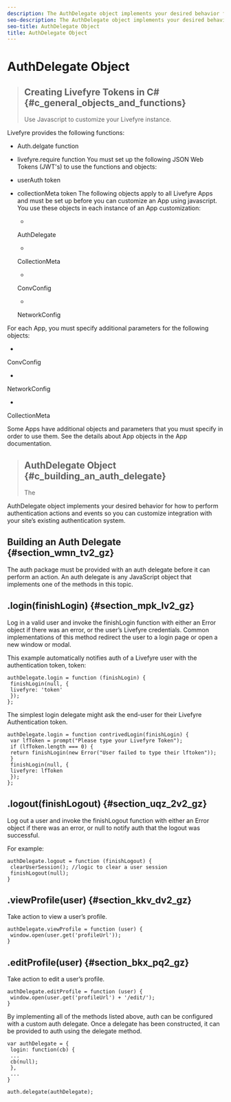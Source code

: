 ```yaml
---
description: The AuthDelegate object implements your desired behavior for how to perform authentication actions and events so you can customize integration with your site’s existing authentication system.
seo-description: The AuthDelegate object implements your desired behavior for how to perform authentication actions and events so you can customize integration with your site’s existing authentication system.
seo-title: AuthDelegate Object
title: AuthDelegate Object
---
```


# AuthDelegate Object


>## Creating Livefyre Tokens in C# {#c_general_objects_and_functions}
>Use Javascript to customize your Livefyre instance.

<!-- c_general_objects_and_functions.dita -->
Livefyre provides the following functions:

* Auth.delgate function
* livefyre.require function
You must set up the following JSON Web Tokens (JWT's) to use the functions and objects:

* userAuth token
* collectionMeta token
The following objects apply to all Livefyre Apps and must be set up before you can customize an App using javascript. You use these objects in each instance of an App customization:

  *
  AuthDelegate
  
  
  *
  CollectionMeta
  
  
  *
  ConvConfig
  
  
  *
  NetworkConfig
  
  
For each App, you must specify additional parameters for the following objects:

  *
  ConvConfig
  
  
  *
  NetworkConfig
  
  
  *
  CollectionMeta
  
  
Some Apps have additional objects and parameters that you must specify in order to use them. See the details about App objects in the App documentation.


>## AuthDelegate Object {#c_building_an_auth_delegate}
>The 
<codeph>
  AuthDelegate 
</codeph> object implements your desired behavior for how to perform authentication actions and events so you can customize integration with your site’s existing authentication system.

<!-- c_building_an_auth_delegate.dita -->
## Building an Auth Delegate {#section_wmn_tv2_gz}

The auth package must be provided with an auth delegate before it can perform an action. An auth delegate is any JavaScript object that implements one of the methods in this topic.

## .login(finishLogin) {#section_mpk_lv2_gz}

Log in a valid user and invoke the finishLogin function with either an Error object if there was an error, or the user’s Livefyre credentials. Common implementations of this method redirect the user to a login page or open a new window or modal.

This example automatically notifies auth of a Livefyre user with the authentication token, token:

```
authDelegate.login = function (finishLogin) { 
 finishLogin(null, { 
 livefyre: 'token' 
 }); 
};
```
The simplest login delegate might ask the end-user for their Livefyre Authentication token.

```
authDelegate.login = function contrivedLogin(finishLogin) { 
 var lfToken = prompt("Please type your Livefyre Token"); 
 if (lfToken.length === 0) { 
 return finishLogin(new Error("User failed to type their lftoken")); 
 } 
 finishLogin(null, { 
 livefyre: lfToken 
 }); 
};
```
## .logout(finishLogout) {#section_uqz_2v2_gz}

Log out a user and invoke the finishLogout function with either an Error object if there was an error, or null to notify auth that the logout was successful.

For example:

```
authDelegate.logout = function (finishLogout) { 
 clearUserSession(); //logic to clear a user session 
 finishLogout(null); 
}
```
## .viewProfile(user) {#section_kkv_dv2_gz}

Take action to view a user’s profile.

```
authDelegate.viewProfile = function (user) { 
 window.open(user.get('profileUrl')); 
}
```
## .editProfile(user) {#section_bkx_pq2_gz}

Take action to edit a user’s profile.

```
authDelegate.editProfile = function (user) { 
 window.open(user.get('profileUrl') + '/edit/'); 
}
```
By implementing all of the methods listed above, auth can be configured with a custom auth delegate. Once a delegate has been constructed, it can be provided to auth using the delegate method.

```
var authDelegate = { 
 login: function(cb) { 
 ... 
 cb(null); 
 }, 
 ... 
} 
 
auth.delegate(authDelegate);
```
